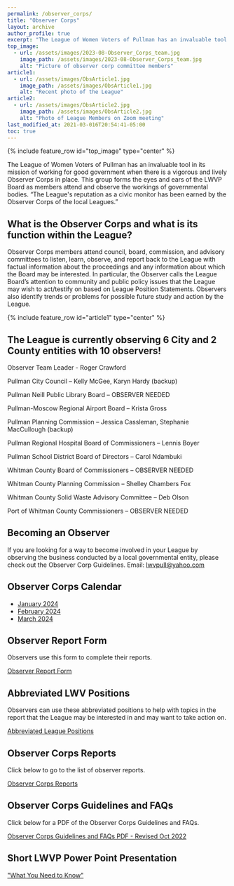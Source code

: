 ```yaml
---
permalink: /observer_corps/
title: "Observer Corps"
layout: archive
author_profile: true
excerpt: "The League of Women Voters of Pullman has an invaluable tool in its mission of working for good government when there is a vigorous and lively Observer Corps in place. This group forms the eyes and ears of the LWVP Board as participants attend and observe the workings of governmental bodies."
top_image:
  - url: /assets/images/2023-08-Observer_Corps_team.jpg
    image_path: /assets/images/2023-08-Observer_Corps_team.jpg
    alt: "Picture of observer corp committee members"
article1:
  - url: /assets/images/ObsArticle1.jpg
    image_path: /assets/images/ObsArticle1.jpg
    alt: "Recent photo of the League"
article2:
  - url: /assets/images/ObsArticle2.jpg
    image_path: /assets/images/ObsArticle2.jpg
    alt: "Photo of League Members on Zoom meeting"
last_modified_at: 2021-03-016T20:54:41-05:00
toc: true
---
```



{% include feature_row id="top_image" type="center" %}

The League of Women Voters of Pullman has an invaluable tool in its mission of working for good government when there is a vigorous and lively Observer Corps in place. This group forms the eyes and ears of the LWVP Board as members attend and observe the workings of governmental bodies. “The League's reputation as a civic monitor has been earned by the Observer Corps of the local Leagues.”

## What is the Observer Corps and what is its function within the League?
Observer Corps members attend council, board, commission, and advisory committees to listen, learn, observe, and report back to the League with factual information about the proceedings and any information about which the Board may be interested. In particular, the Observer calls the League Board’s attention to community and public policy issues that the League may wish to act/testify on based on League Position Statements. Observers also identify trends or problems for possible future study and action by the League.

{% include feature_row id="article1" type="center" %}

## The League is currently observing 6 City and 2 County entities with 10 observers!

Observer Team Leader - Roger Crawford

Pullman City Council – Kelly McGee, Karyn Hardy (backup)

Pullman Neill Public Library Board – OBSERVER NEEDED

Pullman-Moscow Regional Airport Board – Krista Gross

Pullman Planning Commission – Jessica Cassleman, Stephanie MacCullough (backup)

Pullman Regional Hospital Board of Commissioners – Lennis Boyer

Pullman School District Board of Directors – Carol Ndambuki

Whitman County Board of Commissioners – OBSERVER NEEDED

Whitman County Planning Commission – Shelley Chambers Fox

Whitman County Solid Waste Advisory Committee – Deb Olson

Port of Whitman County Commissioners – OBSERVER NEEDED

## Becoming an Observer
If you are looking for a way to become involved in your League by observing the business conducted by a local governmental entity, please check out the Observer Corp Guidelines. Email: [lwvpull@yahoo.com](mailto:lwvpull@yahoo.com)

## Observer Corps Calendar

* [January  2024](https://lwvpullman.org/assets/PDFs/ObserverCorpReports/2024-01ObsCalendar.pdf)
* [February 2024](https://lwvpullman.org/assets/PDFs/ObserverCorpReports/2024-02ObsCalendar.pdf)
* [March 2024](https://lwvpullman.org/assets/PDFs/ObserverCorpReports/2023-03ObsCalendar.pdf)

  
## Observer Report Form

Observers use this form to complete their reports.

[Observer Report Form](https://lwvpullman.org/assets/PDFs/ObserverCorpReports/2023-04-06-New_Obs_report_form.pdf)

## Abbreviated LWV Positions

Observers can use these abbreviated positions to help with topics in the report that the League may be interested in and may want to take action on.

[Abbreviated League Positions](https://lwvpullman.org/assets/PDFs/ObserverCorpReports/2023-04-Abbreviated_LWV_Positions.pdf)


## Observer Corps Reports

Click below to go to the list of observer reports.

[Observer Corps Reports](https://lwvpullman.org/observer_corps/Observer_reports/)


## Observer Corps Guidelines and FAQs

Click below for a PDF of the Observer Corps Guidelines and FAQs.

[Observer Corps Guidelines and FAQs PDF - Revised Oct 2022](https://lwvpullman.org/assets/PDFs/ObserverCorpReports/2022-10-Guidelines_and_FAQs.pdf)


## Short LWVP Power Point Presentation
["What You Need to Know"](https://lwvpullman.org/assets/PDFs/OnlineSelfOrientation2022-10.pdf)
